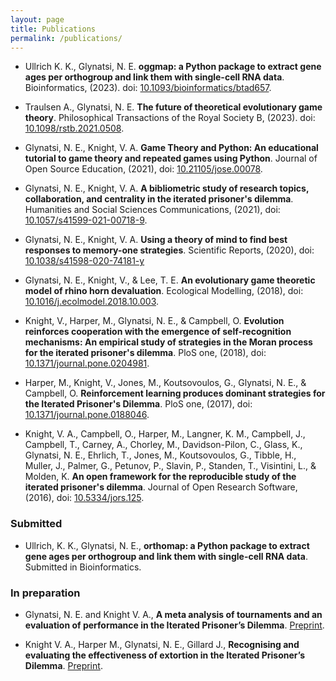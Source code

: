 ```yaml
---
layout: page
title: Publications
permalink: /publications/
---
```



- Ullrich K. K., Glynatsi, N. E. **oggmap: a Python package to extract gene ages
per orthogroup and link them with single-cell RNA data**. Bioinformatics, (2023). doi:
[10.1093/bioinformatics/btad657](https://doi.org/10.1093/bioinformatics/btad657).

- Traulsen A., Glynatsi, N. E. **The future of theoretical evolutionary game
theory**. Philosophical Transactions of the Royal Society B, (2023). doi:
[10.1098/rstb.2021.0508](https://doi.org/10.1098/rstb.2021.0508).

- Glynatsi, N. E., Knight, V. A. **Game Theory and Python: An educational
tutorial to game theory and repeated games using Python**. Journal of Open
Source Education, (2021), doi:
[10.21105/jose.00078](https://doi.org/10.21105/jose.00078).

- Glynatsi, N. E., Knight, V. A. **A bibliometric study of research
topics, collaboration, and centrality in the iterated prisoner's dilemma**.
Humanities and Social Sciences Communications, (2021), doi:
[10.1057/s41599-021-00718-9](https://www.nature.com/articles/s41599-021-00718-9).

- Glynatsi, N. E., Knight, V. A. **Using a theory of mind to find best
responses to memory-one strategies**. Scientific Reports, (2020), doi:
[10.1038/s41598-020-74181-y](https://doi.org/10.1038/s41598-020-74181-y)

- Glynatsi, N. E., Knight, V., & Lee, T. E. **An evolutionary game
theoretic model of rhino horn devaluation**. Ecological Modelling, (2018), doi:
[10.1016/j.ecolmodel.2018.10.003](https://doi.org/10.1016/j.ecolmodel.2018.10.003).

- Knight, V., Harper, M., Glynatsi, N. E., & Campbell, O. **Evolution
reinforces cooperation with the emergence of self-recognition mechanisms: An
empirical study of strategies in the Moran process for the iterated prisoner's
dilemma**. PloS one, (2018), doi:
[10.1371/journal.pone.0204981](https://doi.org/10.1371/journal.pone.0204981).

- Harper, M., Knight, V., Jones, M., Koutsovoulos, G., Glynatsi, N. E., &
Campbell, O. **Reinforcement learning produces dominant strategies for the
Iterated Prisoner's Dilemma**. PloS one, (2017), doi:
[10.1371/journal.pone.0188046](https://doi.org/10.1371/journal.pone.0188046).

- Knight, V. A., Campbell, O., Harper, M., Langner, K. M., Campbell, J.,
Campbell, T., Carney, A., Chorley, M., Davidson-Pilon, C., Glass, K.,
Glynatsi, N. E., Ehrlich, T., Jones, M., Koutsovoulos, G., Tibble, H.,
Muller, J., Palmer, G., Petunov, P., Slavin, P., Standen, T., Visintini, L., &
Molden, K. **An open framework for the reproducible study of the iterated
prisoner's dilemma**. Journal of Open Research Software, (2016),
doi: [10.5334/jors.125](http://doi.org/10.5334/jors.125).


### Submitted

- Ullrich, K. K., Glynatsi, N. E., **orthomap: a Python package to extract gene
ages per orthogroup and link them with single-cell RNA data**. Submitted in
Bioinformatics.

### In preparation

- Glynatsi, N. E. and Knight V. A., **A meta analysis of tournaments and an evaluation of performance in the
Iterated Prisoner’s Dilemma**.
[Preprint]().

- Knight V. A., Harper M., Glynatsi, N. E.,
  Gillard J., **Recognising and evaluating the effectiveness of extortion in the Iterated
  Prisoner’s Dilemma**. [Preprint]().
